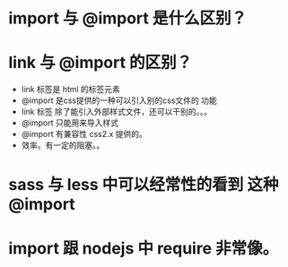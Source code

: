 # import 与 @import 是什么区别？

# link 与 @import 的区别？

- link 标签是 html 的标签元素
- @import 是css提供的一种可以引入别的css文件的 功能
- link 标签 除了能引入外部样式文件，还可以干别的。。。
- @import 只能用来导入样式
- @import 有兼容性 css2.x 提供的。
- 效率。有一定的阻塞。。

# sass 与 less 中可以经常性的看到 这种 @import

# import 跟 nodejs 中 require 非常像。
